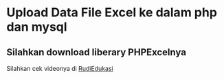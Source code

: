 # Upload Data File Excel ke dalam php dan mysql
## Silahkan download liberary PHPExcelnya
Silahkan cek videonya di [RudiEdukasi](https://www.youtube.com/watch?v=bcQg8A68U3M)
